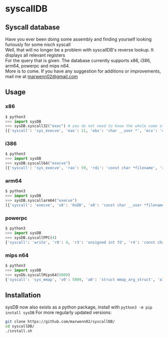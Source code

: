 # syscallDB
## Syscall database
Have you ever been doing some assembly and finding yourself looking furiously for some nisch syscall\
Well, that will no longer be a problem with syscallDB's reverse lookup. It displays all relevant registers\
For the query that is given. The database currently supports x86, i386, arm64, powerpc and mips n64.\
More is to come. If you have any suggestion for additions or improvements, mail me at marwenn02@gmail.com 

## Usage
### x86
```py
$ python3
>>> import sysDB
>>> sysDB.syscall32("exec") # you do not need to know the whole name of the syscall.
[{'syscall': 'sys_execve', 'eax': 11, 'ebx': 'char __user *', 'ecx': 'char __user *__user *', 'edx': 'char __user *__user *', 'esi': 'struct pt_regs *', 'edi': ''}, {'syscall': 'sys_kexec_load', 'eax': 263, 'ebx': 'unsigned long entry', 'ecx': 'unsigned long nr_segments', 'edx': 'struct kexec_segment __user *segments', 'esi': 'unsigned long flags', 'edi': ''}]
```
### i386
```py
$ python3
>>> import sysDB
>>> sysDB.syscall64("execve")
[{'syscall': 'sys_execve', 'rax': 59, 'rdi': 'const char *filename', 'rsi': 'const char *const argv[]', 'rdx': 'const char *const envp[]'}, {'syscall': 'stub_execveat', 'rax': 322, 'rdi': 'int dfd', 'rsi': 'const char __user *filename', 'rdx': 'const char __user *const __user *argv', 'r10': 'const char __user *const __user *envp', 'r8': 'int flags'}]
```
### arm64
```py
$ python3
>>> import sysDB
>>> sysDB.syscallarm64("execve")
[{'syscall': 'execve', 'x8': '0xDD', 'x0': 'const char __user *filename', 'x1': 'const char __user *const __user *argv', 'x2': 'const char __user *const __user *envp', 'x3': '', 'x4': '', 'x5': ''}, {'syscall': 'execveat', 'x8': '0x119', 'x0': 'int dfd', 'x1': 'const char __user *filename', 'x2': 'const char __user *const __user *argv', 'x3': 'const char __user *const __user *envp', 'x4': 'int flags', 'x5': ''}]
```
### powerpc
```py
$ python3
>>> import sysDB
>>> sysDB.syscallPPC(4)
{'syscall': 'write', 'r0': 4, 'r3': 'unsigned int fd', 'r4': 'const char *buf', 'r5': 'size_t count', 'r6': '', 'r7': '', 'r8': ''}
```
### mips n64
```py
$ python3
>>> import sysDB
>>> sysDb.syscallMips64(5009)
{'syscall': 'sys_mmap', 'v0': 5009, 'a0': 'struct mmap_arg_struct', 'a1': '', 'a2': '', 'a3': '', 'a4': '', 'a5': ''}
```
## Installation
sysDB now also exists as a python package, install with
`python3 -m pip install sysDB`
For more regularly updated versions:
```sh
git clone https://github.com/marwenn02/syscallDB/
cd syscallDB/
./install.sh
```
